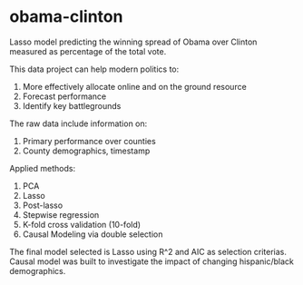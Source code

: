 # obama-clinton
Lasso model predicting the winning spread of Obama over Clinton measured as percentage of the total vote. 

This data project can help modern politics to:
  1. More effectively allocate online and on the ground resource
  2. Forecast performance
  3. Identify key battlegrounds

The raw data include information on:
  1. Primary performance over counties
  2. County demographics, timestamp

Applied methods:
 1. PCA
 2. Lasso
 3. Post-lasso
 4. Stepwise regression
 5. K-fold cross validation (10-fold)
 6. Causal Modeling via double selection

The final model selected is Lasso using R^2 and AIC as selection criterias. 
Causal model was built to investigate the impact of changing hispanic/black demographics.
